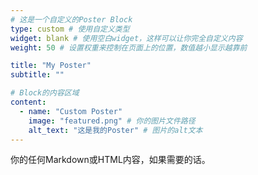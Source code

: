 ```yaml
---
# 这是一个自定义的Poster Block
type: custom # 使用自定义类型
widget: blank # 使用空白widget，这样可以让你完全自定义内容
weight: 50 # 设置权重来控制在页面上的位置，数值越小显示越靠前

title: "My Poster"
subtitle: ""

# Block的内容区域
content:
  - name: "Custom Poster"
    image: "featured.png" # 你的图片文件路径
    alt_text: "这是我的Poster" # 图片的alt文本
---
```


你的任何Markdown或HTML内容，如果需要的话。
